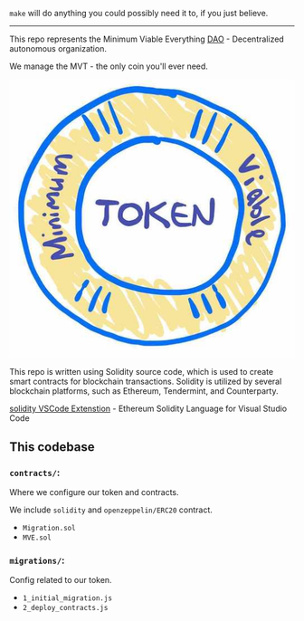 `make` will do anything you could possibly need it to, if you just believe.

---

This repo represents the Minimum Viable Everything [DAO](https://ethereum.org/en/dao/) - Decentralized autonomous organization.

We manage the MVT - the only coin you'll ever need.

![](mvt.jpg)

This repo is written using Solidity source code, which is used to create smart contracts for blockchain transactions. Solidity is utilized by several blockchain platforms, such as Ethereum, Tendermint, and Counterparty.

[solidity VSCode Extenstion](https://marketplace.visualstudio.com/items?itemName=JuanBlanco.solidity) - Ethereum Solidity Language for Visual Studio Code

## This codebase

### `contracts/`:

Where we configure our token and contracts.

We include `solidity` and `openzeppelin/ERC20` contract. 

- `Migration.sol`
- `MVE.sol`


### `migrations/`:

Config related to our token.

- `1_initial_migration.js`
- `2_deploy_contracts.js`
